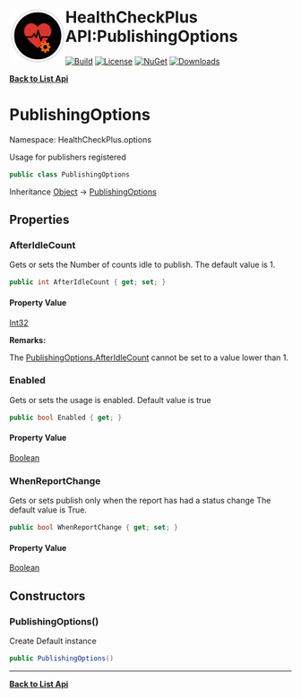# <img align="left" width="100" height="100" src="../images/icon.png">HealthCheckPlus API:PublishingOptions 

[![Build](https://github.com/FRACerqueira/HealthCheckPlus/workflows/Build/badge.svg)](https://github.com/FRACerqueira/HealthCheckPlus/actions/workflows/build.yml)
[![License](https://img.shields.io/badge/License-MIT-brightgreen.svg)](https://github.com/FRACerqueira/HealthCheckPlus/blob/master/LICENSE)
[![NuGet](https://img.shields.io/nuget/v/HealthCheckPlus)](https://www.nuget.org/packages/HealthCheckPlus/)
[![Downloads](https://img.shields.io/nuget/dt/HealthCheckPlus)](https://www.nuget.org/packages/HealthCheckPlus/)

[**Back to List Api**](./apis.md)

# PublishingOptions

Namespace: HealthCheckPlus.options

Usage for publishers registered

```csharp
public class PublishingOptions
```

Inheritance [Object](https://docs.microsoft.com/en-us/dotnet/api/system.object) → [PublishingOptions](./healthcheckplus.options.publishingoptions.md)

## Properties

### <a id="properties-afteridlecount"/>**AfterIdleCount**

Gets or sets the Number of counts idle to publish.
 The default value is 1.

```csharp
public int AfterIdleCount { get; set; }
```

#### Property Value

[Int32](https://docs.microsoft.com/en-us/dotnet/api/system.int32)<br>

**Remarks:**

The [PublishingOptions.AfterIdleCount](./healthcheckplus.options.publishingoptions.md#afteridlecount) cannot be set to a value lower than 1.

### <a id="properties-enabled"/>**Enabled**

Gets or sets the usage is enabled.
 Default value is true

```csharp
public bool Enabled { get; }
```

#### Property Value

[Boolean](https://docs.microsoft.com/en-us/dotnet/api/system.boolean)<br>

### <a id="properties-whenreportchange"/>**WhenReportChange**

Gets or sets publish only when the report has had a status change
 The default value is True.

```csharp
public bool WhenReportChange { get; set; }
```

#### Property Value

[Boolean](https://docs.microsoft.com/en-us/dotnet/api/system.boolean)<br>

## Constructors

### <a id="constructors-.ctor"/>**PublishingOptions()**

Create Default instance

```csharp
public PublishingOptions()
```


- - -
[**Back to List Api**](./apis.md)
